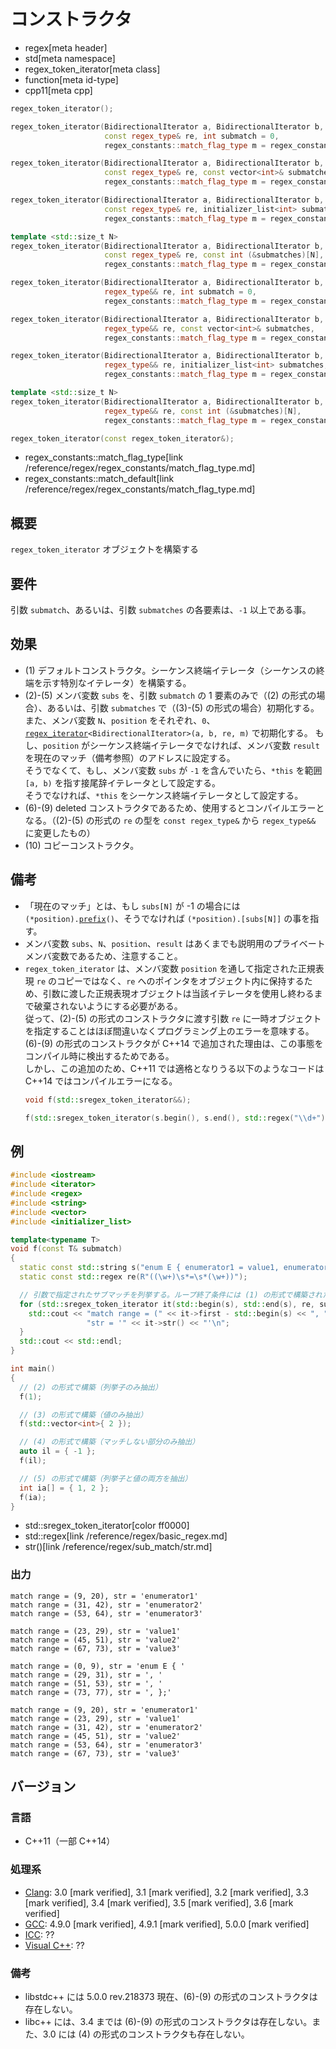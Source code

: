 # コンストラクタ
* regex[meta header]
* std[meta namespace]
* regex_token_iterator[meta class]
* function[meta id-type]
* cpp11[meta cpp]

```cpp
regex_token_iterator();                                                                             // (1)

regex_token_iterator(BidirectionalIterator a, BidirectionalIterator b,
                     const regex_type& re, int submatch = 0,
                     regex_constants::match_flag_type m = regex_constants::match_default);          // (2)

regex_token_iterator(BidirectionalIterator a, BidirectionalIterator b,
                     const regex_type& re, const vector<int>& submatches,
                     regex_constants::match_flag_type m = regex_constants::match_default);          // (3)

regex_token_iterator(BidirectionalIterator a, BidirectionalIterator b,
                     const regex_type& re, initializer_list<int> submatches,
                     regex_constants::match_flag_type m = regex_constants::match_default);          // (4)

template <std::size_t N>
regex_token_iterator(BidirectionalIterator a, BidirectionalIterator b,
                     const regex_type& re, const int (&submatches)[N],
                     regex_constants::match_flag_type m = regex_constants::match_default);          // (5)

regex_token_iterator(BidirectionalIterator a, BidirectionalIterator b,
                     regex_type&& re, int submatch = 0,
                     regex_constants::match_flag_type m = regex_constants::match_default) = delete; // (6) C++14 から

regex_token_iterator(BidirectionalIterator a, BidirectionalIterator b,
                     regex_type&& re, const vector<int>& submatches,
                     regex_constants::match_flag_type m = regex_constants::match_default) = delete; // (7) C++14 から

regex_token_iterator(BidirectionalIterator a, BidirectionalIterator b,
                     regex_type&& re, initializer_list<int> submatches,
                     regex_constants::match_flag_type m = regex_constants::match_default) = delete; // (8) C++14 から

template <std::size_t N>
regex_token_iterator(BidirectionalIterator a, BidirectionalIterator b,
                     regex_type&& re, const int (&submatches)[N],
                     regex_constants::match_flag_type m = regex_constants::match_default) = delete; // (9) C++14 から

regex_token_iterator(const regex_token_iterator&);                                                  // (10)
```
* regex_constants::match_flag_type[link /reference/regex/regex_constants/match_flag_type.md]
* regex_constants::match_default[link /reference/regex/regex_constants/match_flag_type.md]

## 概要
`regex_token_iterator` オブジェクトを構築する


## 要件
引数 `submatch`、あるいは、引数 `submatches` の各要素は、`-1` 以上である事。


## 効果
- (1) デフォルトコンストラクタ。シーケンス終端イテレータ（シーケンスの終端を示す特別なイテレータ）を構築する。
- (2)-(5) メンバ変数 `subs` を、引数 `submatch` の 1 要素のみで（(2) の形式の場合）、あるいは、引数 `submatches` で（(3)-(5) の形式の場合）初期化する。
    また、メンバ変数 `N`、`position` をそれぞれ、`0`、[`regex_iterator`](../regex_iterator.md)`<BidirectionalIterator>(a, b, re, m)` で初期化する。
    もし、`position` がシーケンス終端イテレータでなければ、メンバ変数 `result` を現在のマッチ（備考参照）のアドレスに設定する。  
    そうでなくて、もし、メンバ変数 `subs` が `-1` を含んでいたら、`*this` を範囲 `[a, b)` を指す接尾辞イテレータとして設定する。  
    そうでなければ、`*this` をシーケンス終端イテレータとして設定する。
- (6)-(9) deleted コンストラクタであるため、使用するとコンパイルエラーとなる。（(2)-(5) の形式の `re` の型を `const regex_type&` から `regex_type&&` に変更したもの）
- (10) コピーコンストラクタ。


## 備考
- 「現在のマッチ」とは、もし `subs[N]` が -1 の場合には `(*position).`[`prefix`](../match_results/prefix.md)`()`、そうでなければ `(*position).[subs[N]]` の事を指す。
- メンバ変数 `subs`、`N`、`position`、`result` はあくまでも説明用のプライベートメンバ変数であるため、注意すること。
- `regex_token_iterator` は、メンバ変数 `position` を通して指定された正規表現 `re` のコピーではなく、`re` へのポインタをオブジェクト内に保持するため、引数に渡した正規表現オブジェクトは当該イテレータを使用し終わるまで破棄されないようにする必要がある。  
    従って、(2)-(5) の形式のコンストラクタに渡す引数 `re` に一時オブジェクトを指定することはほぼ間違いなくプログラミング上のエラーを意味する。  
    (6)-(9) の形式のコンストラクタが C++14 で追加された理由は、この事態をコンパイル時に検出するためである。  
    しかし、この追加のため、C++11 では適格となりうる以下のようなコードは C++14 ではコンパイルエラーになる。
    ```cpp
    void f(std::sregex_token_iterator&&);

    f(std::sregex_token_iterator(s.begin(), s.end(), std::regex("\\d+")));
    ```


## 例
```cpp example
#include <iostream>
#include <iterator>
#include <regex>
#include <string>
#include <vector>
#include <initializer_list>

template<typename T>
void f(const T& submatch)
{
  static const std::string s("enum E { enumerator1 = value1, enumerator2 = value2, enumerator3 = value3, };");
  static const std::regex re(R"((\w+)\s*=\s*(\w+))");

  // 引数で指定されたサブマッチを列挙する。ループ終了条件には (1) の形式で構築されたシーケンス終端イテレータとの比較を行う。
  for (std::sregex_token_iterator it(std::begin(s), std::end(s), re, submatch), end; it != end; ++it) {
    std::cout << "match range = (" << it->first - std::begin(s) << ", " << it->second - std::begin(s) << "), "
                 "str = '" << it->str() << "'\n";
  }
  std::cout << std::endl;
}

int main()
{
  // (2) の形式で構築（列挙子のみ抽出）
  f(1);

  // (3) の形式で構築（値のみ抽出）
  f(std::vector<int>{ 2 });

  // (4) の形式で構築（マッチしない部分のみ抽出）
  auto il = { -1 };
  f(il);

  // (5) の形式で構築（列挙子と値の両方を抽出）
  int ia[] = { 1, 2 };
  f(ia);
}
```
* std::sregex_token_iterator[color ff0000]
* std::regex[link /reference/regex/basic_regex.md]
* str()[link /reference/regex/sub_match/str.md]

### 出力
```
match range = (9, 20), str = 'enumerator1'
match range = (31, 42), str = 'enumerator2'
match range = (53, 64), str = 'enumerator3'

match range = (23, 29), str = 'value1'
match range = (45, 51), str = 'value2'
match range = (67, 73), str = 'value3'

match range = (0, 9), str = 'enum E { '
match range = (29, 31), str = ', '
match range = (51, 53), str = ', '
match range = (73, 77), str = ', };'

match range = (9, 20), str = 'enumerator1'
match range = (23, 29), str = 'value1'
match range = (31, 42), str = 'enumerator2'
match range = (45, 51), str = 'value2'
match range = (53, 64), str = 'enumerator3'
match range = (67, 73), str = 'value3'

```


## バージョン
### 言語
- C++11（一部 C++14）

### 処理系
- [Clang](/implementation.md#clang): 3.0 [mark verified], 3.1 [mark verified], 3.2 [mark verified], 3.3 [mark verified], 3.4 [mark verified], 3.5 [mark verified], 3.6 [mark verified]
- [GCC](/implementation.md#gcc): 4.9.0 [mark verified], 4.9.1 [mark verified], 5.0.0 [mark verified]
- [ICC](/implementation.md#icc): ??
- [Visual C++](/implementation.md#visual_cpp): ??


### 備考
- libstdc++ には 5.0.0 rev.218373 現在、(6)-(9) の形式のコンストラクタは存在しない。
- libc++ には、3.4 までは (6)-(9) の形式のコンストラクタは存在しない。また、3.0 には (4) の形式のコンストラクタも存在しない。
